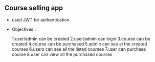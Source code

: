 ## Course selling app

- used JWT for authentication

- Objectives :

  1.user/admin can be created
  2.user/admin can login
  3.course can be created
  4.course can be purchased
  5.admin can see al the created courses
  6.users can see all the listed courses
  7.user can purchase course
  8.user can view all the purchased courses
